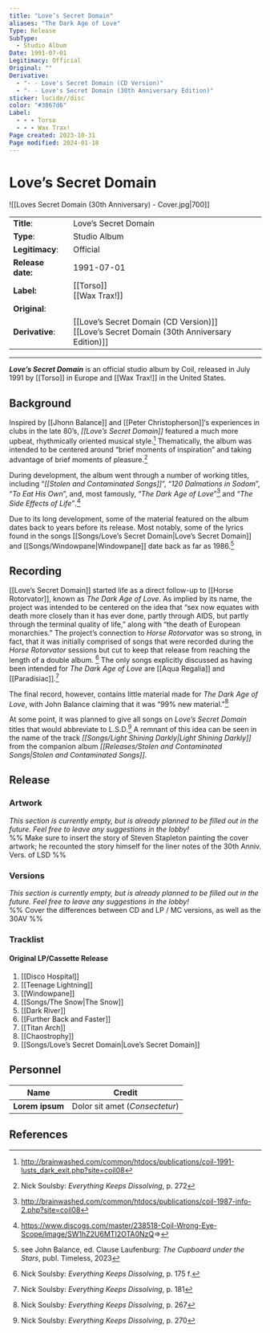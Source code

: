 ```yaml
---
title: "Love’s Secret Domain"
aliases: "The Dark Age of Love"
Type: Release
SubType:
  - Studio Album
Date: 1991-07-01
Legitimacy: Official
Original: ""
Derivative:
  - "- - Love's Secret Domain (CD Version)"
  - "- - Love's Secret Domain (30th Anniversary Edition)"
sticker: lucide//disc
color: "#3867d6"
Label:
  - - - Torso
  - - - Wax Trax!
Page created: 2023-10-31
Page modified: 2024-01-18
---
```


# Love’s Secret Domain

![[Loves Secret Domain (30th Anniversary) - Cover.jpg|700]]

|  |  |
| --- | --- |
| __Title__: | Love’s Secret Domain |
| __Type__: | Studio Album |
| __Legitimacy__: | Official |
| __Release date:__ | 1991-07-01 |
| __Label:__ | [[Torso]]<br>[[Wax Trax!]] |
| __Original__: |  |
| __Derivative__: | [[Love’s Secret Domain (CD Version)]]<br>[[Love’s Secret Domain (30th Anniversary Edition)]] |

---

*__Love’s Secret Domain__* is an official studio album by Coil, released in July 1991 by [[Torso]] in Europe and [[Wax Trax!]] in the United States.

## Background

Inspired by [[Jhonn Balance]] and [[Peter Christopherson]]‘s experiences in clubs in the late 80’s, *[[Love’s Secret Domain]]* featured a much more upbeat, rhythmically oriented musical style.[^1] Thematically, the album was intended to be centered around “brief moments of inspiration” and taking advantage of brief moments of pleasure.[^2]

During development, the album went through a number of working titles, including “*[[Stolen and Contaminated Songs]]*”, “*120 Dalmations in Sodom*”, “*To Eat His Own*”, and, most famously, “*The Dark Age of Love*”[^3] and *“The Side Effects of Life”*.[^4]

Due to its long development, some of the material featured on the album dates back to years before its release. Most notably, some of the lyrics found in the songs [[Songs/Love’s Secret Domain|Love’s Secret Domain]] and [[Songs/Windowpane|Windowpane]] date back as far as 1986.[^5]

## Recording

[[Love’s Secret Domain]] started life as a direct follow-up to [[Horse Rotorvator]], known as *The Dark Age of Love*. As implied by its name, the project was intended to be centered on the idea that “sex now equates with death more closely than it has ever done, partly through AIDS, but partly through the terminal quality of life,” along with “the death of European monarchies.” The project’s connection to *Horse Rotorvator* was so strong, in fact, that it was initially comprised of songs that were recorded during the *Horse Rotorvator* sessions but cut to keep that release from reaching the length of a double album. [^6] The only songs explicitly discussed as having been intended for *The Dark Age of Love* are [[Aqua Regalia]] and [[Paradisiac]].[^7]

The final record, however, contains little material made for *The Dark Age of Love*, with John Balance claiming that it was “99% new material.”[^8]

At some point, it was planned to give all songs on *Love’s Secret Domain* titles that would abbreviate to L.S.D.[^9] A remnant of this idea can be seen in the name of the track *[[Songs/Light Shining Darkly|Light Shining Darkly]]* from the companion album *[[Releases/Stolen and Contaminated Songs|Stolen and Contaminated Songs]]*.

## Release

### Artwork

*This section is currently empty, but is already planned to be filled out in the future. Feel free to leave any suggestions in the lobby!*  
%% Make sure to insert the story of Steven Stapleton painting the cover artwork; he recounted the story himself for the liner notes of the 30th Anniv. Vers. of LSD %%

### Versions

*This section is currently empty, but is already planned to be filled out in the future. Feel free to leave any suggestions in the lobby!*  
%% Cover the differences between CD and LP / MC versions, as well as the 30AV %%

### Tracklist

#### Original LP/Cassette Release

1. [[Disco Hospital]]
2. [[Teenage Lightning]]
3. [[Windowpane]]
4. [[Songs/The Snow|The Snow]]
5. [[Dark River]]
6. [[Further Back and Faster]]
7. [[Titan Arch]]
8. [[Chaostrophy]]
9. [[Songs/Love’s Secret Domain|Love’s Secret Domain]]

## Personnel

| __Name__ |__Credit__ |
| --- | --- |
|__Lorem ipsum__|Dolor sit amet (*Consectetur*)|

## References

[^1]: <http://brainwashed.com/common/htdocs/publications/coil-1991-lusts_dark_exit.php?site=coil08>
[^2]: Nick Soulsby: *Everything Keeps Dissolving*, p. 272
[^3]: <http://brainwashed.com/common/htdocs/publications/coil-1987-info-2.php?site=coil08>
[^4]: <https://www.discogs.com/master/238518-Coil-Wrong-Eye-Scope/image/SW1hZ2U6MTI2OTA0NzQ>=>
[^5]: see John Balance, ed. Clause Laufenburg: *The Cupboard under the Stars*, publ. Timeless, 2023
[^6]: Nick Soulsby: *Everything Keeps Dissolving*, p. 175 f.
[^7]: Nick Soulsby: *Everything Keeps Dissolving*, p. 181
[^8]: Nick Soulsby: *Everything Keeps Dissolving*, p. 267
[^9]: Nick Soulsby: *Everything Keeps Dissolving*, p. 270
